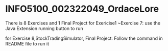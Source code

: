 # INFO5100_002322049_OrdaceLore
There is 8 Exercises and 1 Final Project
for Exericise1 ~Exercise 7:
use the Java Extension running button to run

for Exercise 8,StockTradingSimulator, Final Project:
Follow the command in README file to run it
